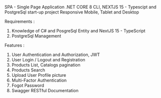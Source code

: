 SPA - Single Page Application
.NET CORE 8 CLI, NEXTJS 15 - Typescipt and PostgreSql start-up project
Responsive Mobile, Tablet and Desktop

Requirements :
1. Knowledge of C# and PosgreSql Entity and NextJS 15 - TypeScript
2. PostgreSql Management

Features :
1. User Authentication and Authorization, JWT
2. User Login / Logout and Registration
2. Products List, Catalogs pagination
3. Products Search
3. Upload User Profile picture
4. Multi-Factor Authentication
5. Fogot Password
4. Swagger RESTful Documentation


